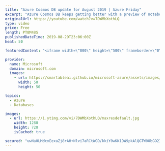```yaml
---
title: "Azure Cosmos DB update for August 2019 | Azure Friday"
excerpt: "Azure Cosmos DB keeps getting better with a preview of notebook support, we've got Apache Spark, great new optimizations in queries, and idiomatic SDKs now on v3. Kirill Gavrylyuk is back once again with all the updates.'  00:46 Jupyter Notebooks and Apache Spark 03:21 Standalone Data Explorer with AD"
originalUrl: https://youtube.com/watch?v=7DWMbXothLQ
type: video
price: Free
length: PT8M48S
publishedDateTime: 2019-08-29T23:06:00Z
heat: 50

featuredContent: "<iframe width=\"800\" height=\"500\" frameborder=\"0\" src=\"https://www.youtube.com/embed/7DWMbXothLQ\" allow=\"accelerometer; autoplay; encrypted-media; gyroscope; picture-in-picture\" allowfullscreen></iframe>"

provider:
  name: Microsoft
  domain: microsoft.com
  images:
    - url: https://smartableai.github.io/microsoft-azure/assets/images/organizations/microsoft.com-50x50.jpg
      width: 50
      height: 50

topics:
  - Azure
  - Databases

images:
  - url: https://i.ytimg.com/vi/7DWMbXothLQ/maxresdefault.jpg
    width: 1280
    height: 720
    isCached: true

secured: "uwNa0LMdcxEexaZj8rAH+Nlvi7aRCtWGD/kkiY0wKK1DW9pkAlQGTW0ObGO2Ihk+25RUgEaNLZPQGpoBIUtsfcTgCL4ER07ifSCchvA7xtt2oyktFjCXwrK80xiyunfvrXykcZmTN8O4yDNwT8YFG6AmU5yP0InBExirhyKp7E2YDk/ITtEW/sh3gZHFAQp/snni1a87gml2AMxKjCM0lwqcXSjh2kjEiJcC8h+5A8BIs2E7+VagTVAd9tS8pFX5jaL+PizBwzTVPMDAc/2oTR0Pe3FH3iDIk+c/lEAtK4fGou5dapBlypJ4aVjetjK/x3iKAaOplKM/mUoO8Uqfx7Lxv0ETWaysS/V13EWpJ5f36z6vGRkOv2nSsBawQpzb4xY+ZlpecbaKDyqtpfI2Iav14/LVnM2OVMFW9g5Y5V4=;HnbqxhjFbbmJqYLTntrSuQ=="
---
```


